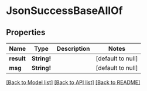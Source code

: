 # JsonSuccessBaseAllOf

## Properties
Name | Type | Description | Notes
------------ | ------------- | ------------- | -------------
**result** | **String!** |  | [default to null]
**msg** | **String!** |  | [default to null]

[[Back to Model list]](../README.md#documentation-for-models) [[Back to API list]](../README.md#documentation-for-api-endpoints) [[Back to README]](../README.md)


